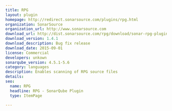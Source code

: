 ```yaml
---
title: RPG
layout: plugin
homepage: http://redirect.sonarsource.com/plugins/rpg.html
organization: SonarSource
organization_url: http://www.sonarsource.com
download_url: http://dist.sonarsource.com/rpg/download/sonar-rpg-plugin-1.4.1.jar
download_version: 1.4.1
download_description: Bug fix release
download_date: 2015-09-01
license: Commercial
developers: unkown
sonarqube_version: 4.5.1-5.6
category: languages
description: Enables scanning of RPG source files
details: 
seo: 
  name: RPG
  headline: RPG - SonarQube Plugin
  type: ItemPage

---
```

